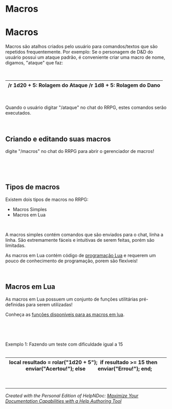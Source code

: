 # Macros

# Macros

Macros são atalhos criados pelo usuário para comandos/textos que são repetidos frequentemente. Por exemplo: Se o personagem de D\&D do usuário possui um ataque padrão, é conveniente criar uma macro de nome, digamos, "ataque" que faz:

&nbsp;

| /r 1d20 + 5: Rolagem do Ataque /r 1d8 + 5: Rolagem do Dano |
| --- |


&nbsp;

Quando o usuário digitar "/ataque" no chat do RRPG, estes comandos serão executados.

&nbsp;

## Criando e editando suas macros

digite "/macros" no chat do RRPG para abrir o gerenciador de macros\!

&nbsp;

&nbsp;

## Tipos de macros

Existem dois tipos de macros no RRPG:

* Macros Simples
* Macros em Lua

&nbsp;

A macros simples contém comandos que são enviados para o chat, linha a linha. São extremamente fáceis e intuitivas de serem feitas, porém são limitadas.

As macros em Lua contém código de [programação Lua](<AlinguagemdeprogramacaoLUA.md>) e requerem um pouco de conhecimento de programação, porem são flexíveis\!

&nbsp;

## Macros em Lua

As macros em Lua possuem um conjunto de funções utilitárias pré-definidas para serem utilizadas\!

Conheça as [funções disponíveis para as macros em lua](<BibliotecaparaMacrosemLua.md>).

&nbsp;

&nbsp;

Exemplo 1: Fazendo um teste com dificuldade igual a 15\
&nbsp;

| **local** resultado = rolar("1d20 + 5");  **if** resultado \>= 15 **then**         enviar("Acertou\!"); **else**         enviar("Errou\!"); **end**; |
| --- |


&nbsp;


***
_Created with the Personal Edition of HelpNDoc: [Maximize Your Documentation Capabilities with a Help Authoring Tool](<https://www.helpauthoringsoftware.com>)_

